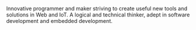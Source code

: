 Innovative programmer and maker striving to create useful new tools and solutions in Web and IoT. A logical and technical thinker, adept in software development and embedded development.